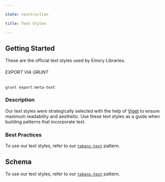 ```yaml
---

state: construction

title: Text Styles

---
```


## Getting Started

These are the official text styles used by Emory Libraries.

###### EXPORT VIA GRUNT

```
grunt export:meta-text
```


### Description

Our text styles were strategically selected with the help of [Viget](https://www.viget.com/) to ensure maximum readability and aesthetic. Use these text styles as a guide when building patterns that incorporate text.


### Best Practices

To use our text styles, refer to our [`tokens-text`](/patterns/10-tokens-10-globals-text/10-tokens-10-globals-text.html) pattern.


## Schema

To use our text styles, refer to our [`tokens-text`](/patterns/10-tokens-10-globals-text/10-tokens-10-globals-text.html) pattern.

